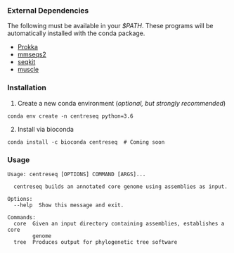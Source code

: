 ### External Dependencies

The following must be available in your *$PATH*.
These programs will be automatically installed with the conda package.

- [Prokka](https://github.com/tseemann/prokka)
- [mmseqs2](https://github.com/soedinglab/MMseqs2)
- [seqkit](https://github.com/shenwei356/seqkit)
- [muscle](https://www.drive5.com/muscle/)

### Installation
1. Create a new conda environment (*optional, but strongly recommended*)

```
conda env create -n centreseq python=3.6
```

2. Install via bioconda
```
conda install -c bioconda centreseq  # Coming soon
```

### Usage
```
Usage: centreseq [OPTIONS] COMMAND [ARGS]...

  centreseq builds an annotated core genome using assemblies as input.

Options:
  --help  Show this message and exit.

Commands:
  core  Given an input directory containing assemblies, establishes a core
        genome
  tree  Produces output for phylogenetic tree software
```